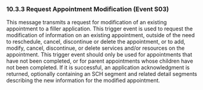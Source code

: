 ### 10.3.3 Request Appointment Modification (Event S03)

This message transmits a request for modification of an existing appointment to a filler application. This trigger event is used to request the modification of information on an existing appointment, outside of the need to reschedule, cancel, discontinue or delete the appointment, or to add, modify, cancel, discontinue, or delete services and/or resources on the appointment. This trigger event should only be used for appointments that have not been completed, or for parent appointments whose children have not been completed. If it is successful, an application acknowledgment is returned, optionally containing an SCH segment and related detail segments describing the new information for the modified appointment.

